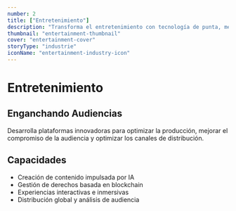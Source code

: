 ```yaml
---
number: 2
title: ["Entretenimiento"]
description: "Transforma el entretenimiento con tecnología de punta, mejorando la experiencia del usuario, la entrega de contenido y el compromiso de la audiencia."
thumbnail: "entertainment-thumbnail"
cover: "entertainment-cover"
storyType: "industrie"
iconName: "entertainment-industry-icon"
---
```


# Entretenimiento

## Enganchando Audiencias

Desarrolla plataformas innovadoras para optimizar la producción, mejorar el compromiso de la audiencia y optimizar los canales de distribución.

## Capacidades

* Creación de contenido impulsada por IA
* Gestión de derechos basada en blockchain
* Experiencias interactivas e inmersivas
* Distribución global y análisis de audiencia

